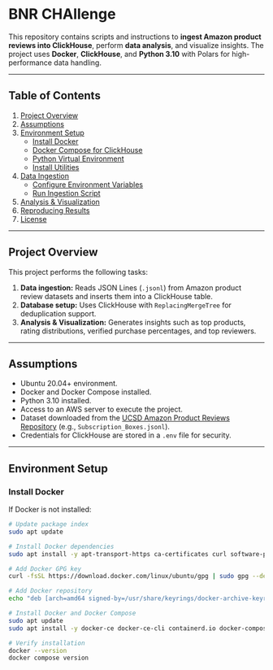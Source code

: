 # BNR CHAllenge

This repository contains scripts and instructions to **ingest Amazon product reviews into ClickHouse**, perform **data analysis**, and visualize insights. The project uses **Docker**, **ClickHouse**, and **Python 3.10** with Polars for high-performance data handling.

---

## Table of Contents

1. [Project Overview](#project-overview)  
2. [Assumptions](#assumptions)  
3. [Environment Setup](#environment-setup)  
    - [Install Docker](#install-docker)  
    - [Docker Compose for ClickHouse](#docker-compose-for-clickhouse)  
    - [Python Virtual Environment](#python-virtual-environment)  
    - [Install Utilities](#install-utilities)  
4. [Data Ingestion](#data-ingestion)  
    - [Configure Environment Variables](#configure-environment-variables)  
    - [Run Ingestion Script](#run-ingestion-script)  
5. [Analysis & Visualization](#analysis--visualization)  
6. [Reproducing Results](#reproducing-results)  
7. [License](#license)  

---

## Project Overview

This project performs the following tasks:

1. **Data ingestion:** Reads JSON Lines (`.jsonl`) from Amazon product review datasets and inserts them into a ClickHouse table.  
2. **Database setup:** Uses ClickHouse with `ReplacingMergeTree` for deduplication support.  
3. **Analysis & Visualization:** Generates insights such as top products, rating distributions, verified purchase percentages, and top reviewers.  

---

## Assumptions

- Ubuntu 20.04+ environment.  
- Docker and Docker Compose installed.  
- Python 3.10 installed.  
- Access to an AWS server to execute the project.  
- Dataset downloaded from the [UCSD Amazon Product Reviews Repository](https://nijianmo.github.io/amazon/index.html) (e.g., `Subscription_Boxes.jsonl`).  
- Credentials for ClickHouse are stored in a `.env` file for security.  

---

## Environment Setup

### Install Docker

If Docker is not installed:

```bash
# Update package index
sudo apt update

# Install Docker dependencies
sudo apt install -y apt-transport-https ca-certificates curl software-properties-common

# Add Docker GPG key
curl -fsSL https://download.docker.com/linux/ubuntu/gpg | sudo gpg --dearmor -o /usr/share/keyrings/docker-archive-keyring.gpg

# Add Docker repository
echo "deb [arch=amd64 signed-by=/usr/share/keyrings/docker-archive-keyring.gpg] https://download.docker.com/linux/ubuntu $(lsb_release -cs) stable" | sudo tee /etc/apt/sources.list.d/docker.list > /dev/null

# Install Docker and Docker Compose
sudo apt update
sudo apt install -y docker-ce docker-ce-cli containerd.io docker-compose-plugin

# Verify installation
docker --version
docker compose version
